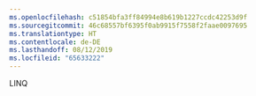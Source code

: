 ```yaml
---
ms.openlocfilehash: c51854bfa3ff84994e8b619b1227ccdc42253d9f
ms.sourcegitcommit: 46c68557bf6395f0ab9915f7558f2faae0097695
ms.translationtype: HT
ms.contentlocale: de-DE
ms.lasthandoff: 08/12/2019
ms.locfileid: "65633222"
---
```

LINQ

